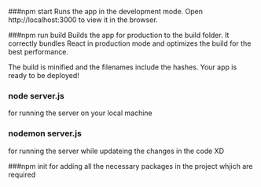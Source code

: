 ###npm start
Runs the app in the development mode.
Open http://localhost:3000 to view it in the browser.

###npm run build
Builds the app for production to the build folder.
It correctly bundles React in production mode and optimizes the build for the best performance.

The build is minified and the filenames include the hashes.
Your app is ready to be deployed!

### node server.js
for running the server on your local machine

### nodemon server.js
for running the server while updateing the changes in the code XD

###npm init
for adding all the necessary packages in the project whjich are required


